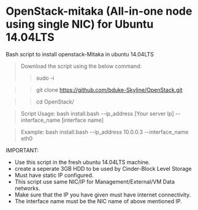 # OpenStack-mitaka (All-in-one node using single NIC) for Ubuntu 14.04LTS
Bash script to install openstack-Mitaka in ubuntu 14.04LTS

>Download the script using the below command:
>>sudo -i

>>git clone https://github.com/bduke-Skyline/OpenStack.git

>>cd OpenStack/

>Script Usage: bash install.bash --ip_address [Your server Ip] --interface_name [interface name]

>Example: bash install.bash --ip_address 10.0.0.3 --interface_name eth0

IMPORTANT:
  - Use this script in the fresh ubuntu 14.04LTS machine.
  - create a seperate 3GB HDD to be used by Cinder-Block Level Storage
  - Must have static IP configured.
  - This script use same NIC/IP for Management/External/VM Data networks.
  - Make sure that the IP you have given must have internet connectivity.
  - The interface name must be the NIC name of above mentioned IP.

